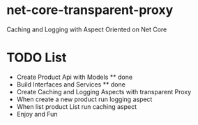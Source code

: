 # net-core-transparent-proxy
 Caching and Logging with Aspect Oriented on Net Core

# TODO List

- Create Product Api with Models ** done
- Build Interfaces and Services ** done
- Create Caching and Logging Aspects with transparent Proxy
- When create a new product run logging aspect
- When list product List run caching aspect
- Enjoy and Fun
